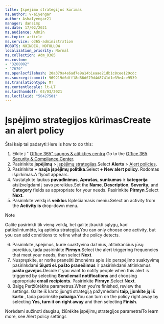 ```yaml
---
title: Įspėjimo strategijos kūrimas
ms.author: v-aiyengar
author: AshaIyengar21
manager: dansimp
ms.date: 17/02/2021
ms.audience: Admin
ms.topic: article
ms.service: o365-administration
ROBOTS: NOINDEX, NOFOLLOW
localization_priority: Normal
ms.collection: Adm_O365
ms.custom:
- "3200002"
- "7670"
ms.openlocfilehash: 20a379a4e6ad7e9a14b1eaae21db1c8cee129cdc
ms.sourcegitcommit: 969219d6dff18d86d679d4d8741d1e39e4ce9539
ms.translationtype: MT
ms.contentlocale: lt-LT
ms.lasthandoff: 03/03/2021
ms.locfileid: "50427501"
---
```

# <a name="create-an-alert-policy"></a><span data-ttu-id="f002d-102">Įspėjimo strategijos kūrimas</span><span class="sxs-lookup"><span data-stu-id="f002d-102">Create an alert policy</span></span>

<span data-ttu-id="f002d-103">Štai kaip tai padaryti:</span><span class="sxs-lookup"><span data-stu-id="f002d-103">Here is how to do this:</span></span>

1. <span data-ttu-id="f002d-104">Eikite į " [Office 365" saugos & atitikties centrą](https://go.microsoft.com/fwlink/p/?linkid=2077143).</span><span class="sxs-lookup"><span data-stu-id="f002d-104">Go to the [Office 365 Security & Compliance Center](https://go.microsoft.com/fwlink/p/?linkid=2077143).</span></span>
1. <span data-ttu-id="f002d-105">Pasirinkite **įspėjimų**  >  [įspėjimų strategijas](https://go.microsoft.com/fwlink/?linkid=2103208).</span><span class="sxs-lookup"><span data-stu-id="f002d-105">Select **Alerts** > [Alert policies](https://go.microsoft.com/fwlink/?linkid=2103208).</span></span>
1. <span data-ttu-id="f002d-106">Pasirinkite **+ nauja įspėjimų politika**.</span><span class="sxs-lookup"><span data-stu-id="f002d-106">Select **+ New alert policy**.</span></span> <span data-ttu-id="f002d-107">Rodomas išpirkimas.</span><span class="sxs-lookup"><span data-stu-id="f002d-107">A flyout appears.</span></span>
1. <span data-ttu-id="f002d-108">Nustatykite laukus **pavadinimas**, **Aprašas**, **sunkumas** ir **kategorija** atsižvelgdami į savo poreikius.</span><span class="sxs-lookup"><span data-stu-id="f002d-108">Set the **Name**, **Description**, **Severity**, and **Category** fields as appropriate for your needs.</span></span> <span data-ttu-id="f002d-109">Pasirinkite **Pirmyn**.</span><span class="sxs-lookup"><span data-stu-id="f002d-109">Select **Next**.</span></span>
1. <span data-ttu-id="f002d-110">Pasirinkite veiklą iš **veiklos** Išplečiamasis meniu.</span><span class="sxs-lookup"><span data-stu-id="f002d-110">Select an activity from the **Activity is** drop-down menu.</span></span>
> [!NOTE]
>  <span data-ttu-id="f002d-111">Galite pasirinkti tik vieną veiklą, bet galite įtraukti sąlygų, kad patikslintumėte, ką aptinka strategija.</span><span class="sxs-lookup"><span data-stu-id="f002d-111">You can only choose one activity, but you can add conditions to refine what the policy detects.</span></span>
6. <span data-ttu-id="f002d-112">Pasirinkite įspėjimus, kurie suaktyvina dažnius, atitinkančius jūsų poreikius, tada pasirinkite **Pirmyn**.</span><span class="sxs-lookup"><span data-stu-id="f002d-112">Select the alert triggering frequencies that meet your needs, then select **Next**.</span></span>
7. <span data-ttu-id="f002d-113">Nuspręskite, ar norite pranešti žmonėms apie šio perspėjimo suaktyvimą pasirinkdami **Siųsti el. pašto pranešimus** ir pasirinkdami atitinkamus **pašto gavėjus**.</span><span class="sxs-lookup"><span data-stu-id="f002d-113">Decide if you want to notify people when this alert is triggered by selecting **Send email notifications** and choosing appropriate **email recipients**.</span></span> <span data-ttu-id="f002d-114">Pasirinkite **Pirmyn**.</span><span class="sxs-lookup"><span data-stu-id="f002d-114">Select **Next**.</span></span>
8. <span data-ttu-id="f002d-115">Baigę Peržiūrėkite parametrus.</span><span class="sxs-lookup"><span data-stu-id="f002d-115">When you're finished, review the settings.</span></span> <span data-ttu-id="f002d-116">Galite iš karto įjungti strategiją pažymėdami **taip, įjunkite ją iš karto** , tada pasirinkite **pabaiga**.</span><span class="sxs-lookup"><span data-stu-id="f002d-116">You can turn on the policy right away by selecting **Yes, turn it on right away** and then selecting **Finish**.</span></span>

<span data-ttu-id="f002d-117">Norėdami sužinoti daugiau, žiūrėkite įspėjimų strategijos parametrai</span><span class="sxs-lookup"><span data-stu-id="f002d-117">To learn more, see Alert policy settings</span></span>

